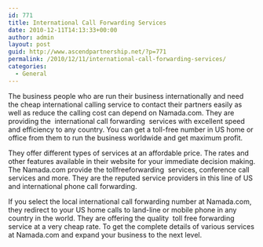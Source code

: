 ```yaml
---
id: 771
title: International Call Forwarding Services
date: 2010-12-11T14:13:33+00:00
author: admin
layout: post
guid: http://www.ascendpartnership.net/?p=771
permalink: /2010/12/11/international-call-forwarding-services/
categories:
  - General
---
```

The business people who are run their business internationally and need the cheap international calling service to contact their partners easily as well as reduce the calling cost can depend on Namada.com. They are providing the &nbsp;international call forwarding&nbsp; services with excellent speed and efficiency to any country. You can get a toll-free number in US home or office from them to run the business worldwide and get maximum profit.

They offer different types of services at an affordable price. The rates and other features available in their website for your immediate decision making. The Namada.com provide the&nbsp;tollfreeforwarding&nbsp; services, conference call services and more. They are the reputed service providers in this line of US and international phone call forwarding.

If you select the local international call forwarding number at Namada.com, they redirect to your US home calls to land-line or mobile phone in any country in the world. They are offering the quality &nbsp;toll free forwarding&nbsp; service at a very cheap rate. To get the complete details of various services at Namada.com and expand your business to the next level.